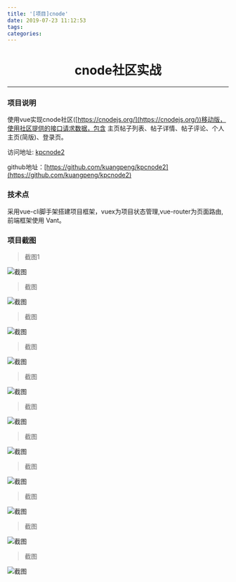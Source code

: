 ```yaml
---
title: '[项目]cnode'
date: 2019-07-23 11:12:53
tags:
categories:
---
```


# <center>cnode社区实战</center>

---------

### 项目说明
使用vue实现cnode社区([https://cnodejs.org/](https://cnodejs.org/))移动版，使用社区提供的接口请求数据，包含 主页帖子列表、帖子详情、帖子评论、个人主页(简版)、登录页。

访问地址: [kpcnode2](http://kuangpeng.site/kpcnode2/dist/)

github地址：[https://github.com/kuangpeng/kpcnode2](https://github.com/kuangpeng/kpcnode2)


### 技术点
采用vue-cli脚手架搭建项目框架，vuex为项目状态管理,vue-router为页面路由, 前端框架使用 Vant。


### 项目截图
>截图1

![截图](/images/cnode/1.png "截图")

>截图

![截图](/images/cnode/2.png "截图")

>截图

![截图](/images/cnode/3.png "截图")

>截图

![截图](/images/cnode/4.png "截图")

>截图

![截图](/images/cnode/5.png "截图")

>截图

![截图](/images/cnode/6.png "截图")

>截图

![截图](/images/cnode/p1.png "截图")

>截图

![截图](/images/cnode/p2.png "截图")

>截图

![截图](/images/cnode/p3.png "截图")

>截图

![截图](/images/cnode/p4.png "截图")

>截图

![截图](/images/cnode/p5.png "截图")
